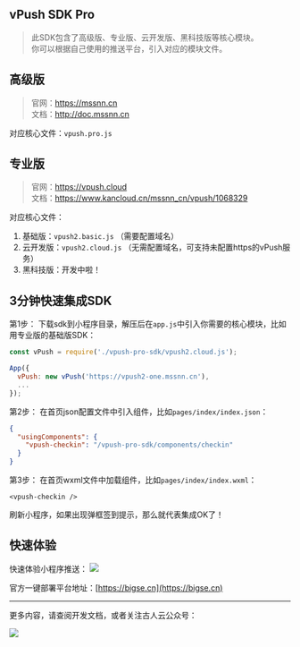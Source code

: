 ## vPush SDK Pro

> 此SDK包含了高级版、专业版、云开发版、黑科技版等核心模块。    
> 你可以根据自己使用的推送平台，引入对应的模块文件。

## 高级版
> 官网：https://mssnn.cn    
> 文档：http://doc.mssnn.cn

对应核心文件：`vpush.pro.js`

## 专业版
> 官网：https://vpush.cloud    
> 文档：https://www.kancloud.cn/mssnn_cn/vpush/1068329

对应核心文件：
1. 基础版：`vpush2.basic.js` （需要配置域名）    
2. 云开发版：`vpush2.cloud.js` （无需配置域名，可支持未配置https的vPush服务）    
3. 黑科技版：开发中啦！

## 3分钟快速集成SDK

第1步：
下载sdk到小程序目录，解压后在`app.js`中引入你需要的核心模块，比如用专业版的基础版SDK：
``` js
const vPush = require('./vpush-pro-sdk/vpush2.cloud.js');

App({
  vPush: new vPush('https://vpush2-one.mssnn.cn'),
  ...
});
```

第2步：
在首页json配置文件中引入组件，比如`pages/index/index.json`：
``` json
{
  "usingComponents": {
    "vpush-checkin": "/vpush-pro-sdk/components/checkin"
  }
}
```

第3步：
在首页wxml文件中加载组件，比如`pages/index/index.wxml`：
``` wxml
<vpush-checkin />
```


刷新小程序，如果出现弹框签到提示，那么就代表集成OK了！ 

## 快速体验
快速体验小程序推送：
![](https://box.kancloud.cn/16e25a0fd4af82e382dd1940c5de4e7c_430x430.png)

官方一键部署平台地址：[https://bigse.cn](https://bigse.cn)

- - -

更多内容，请查阅开发文档，或者关注古人云公众号：    

![](https://mssnn.cn/img/qr_gurenyun.jpg)
